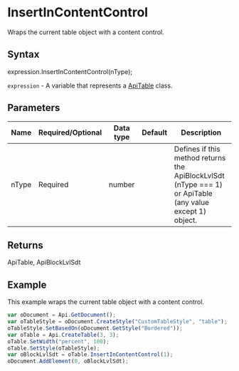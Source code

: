 # InsertInContentControl

Wraps the current table object with a content control.

## Syntax

expression.InsertInContentControl(nType);

`expression` - A variable that represents a [ApiTable](../ApiTable.md) class.

## Parameters

| **Name** | **Required/Optional** | **Data type** | **Default** | **Description** |
| ------------- | ------------- | ------------- | ------------- | ------------- |
| nType | Required | number |  | Defines if this method returns the ApiBlockLvlSdt (nType === 1) or ApiTable (any value except 1) object. |

## Returns

ApiTable, ApiBlockLvlSdt

## Example

This example wraps the current table object with a content control.

```javascript
var oDocument = Api.GetDocument();
var oTableStyle = oDocument.CreateStyle("CustomTableStyle", "table");
oTableStyle.SetBasedOn(oDocument.GetStyle("Bordered"));
var oTable = Api.CreateTable(3, 3);
oTable.SetWidth("percent", 100);
oTable.SetStyle(oTableStyle);
var oBlockLvlSdt = oTable.InsertInContentControl(1);
oDocument.AddElement(0, oBlockLvlSdt);
```

